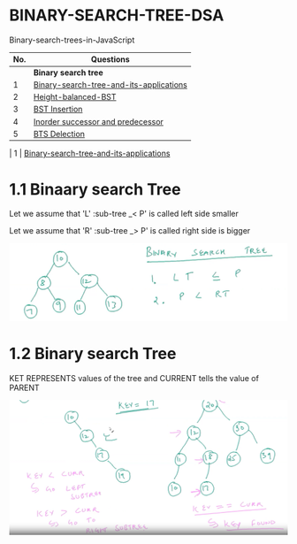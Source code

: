 # BINARY-SEARCH-TREE-DSA
Binary-search-trees-in-JavaScript


| No.| Questions                                                                                                                                                                   |
| ---| ----------------------------------------------------------------------------------------------------------------------------------------------------------------------------------------------------------------------------------------------------------------------|
|    | **Binary search tree**                                                                                                                                                     |                                                                                                                                                  
| 1  | [Binary-search-tree-and-its-applications](#)                                                                                                                                |
| 2  | [Height-balanced-BST](#)                                                                                                                                                    |
| 3  | [BST Insertion](#)                                                                                                                                                          |
| 4  | [Inorder successor and predecessor](#)                                                                                                                                      |
| 5  | [BTS Delection](#)                                                                                                                                                          |



| 1  | [Binary-search-tree-and-its-applications](#)   
# 1.1 Binaary search Tree 
<p> Let we assume that 'L' :sub-tree _<  P' is called left side smaller </p>
<p> Let we assume that 'R' :sub-tree _>  P' is called right side is bigger </p>  

![](./Inordersuccessorpredecessor/image1.png)

# 1.2 Binary search Tree
<p> KET REPRESENTS values of the tree and CURRENT tells the value of PARENT </p>
<p> </p>

![](./Inordersuccessorpredecessor/image2.png)





